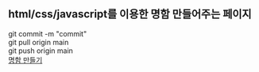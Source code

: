## html/css/javascript를 이용한 명함 만들어주는 페이지
git commit -m "commit"<br>
git pull origin main<br>
git push origin main<br>
<a href="https://capable-shortbread-ed8aa5.netlify.app/">명함 만들기</a>

